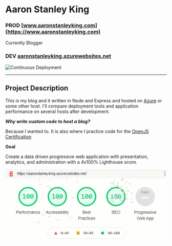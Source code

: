 # Aaron Stanley King

### PROD [www.aaronstanleyking.com](https://www.aaronstanleyking.com)  

Currently Blogger

### DEV [aaronstanleyking.azurewebsites.net](https://aaronstanleyking.azurewebsites.net/)  

![Continuous Deployment](https://github.com/trendoid/aaronstanleyking/workflows/Continuous%20Deployment/badge.svg)

***
## Project Description  

This is my blog and it written in Node and Express and hosted on [Azure](https://azure.microsoft.com/) or some other host.  I'll compare deployment tools and application performance on several hosts after development.

***Why write custom code to host a blog?***  

Because I wanted to.  It is also where I practice code for the [OpenJS Certification](https://openjsf.org/certification/)

**Goal** 

Create a data driven progressive web application with presentation, analytics, and administration with a 4x100% Lighthouse score.

![Google Lighthouse Score](goal.gif "Google Lighthouse Score")